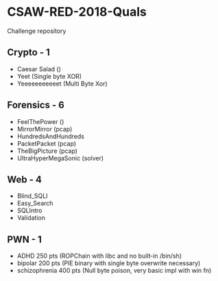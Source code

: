 # CSAW-RED-2018-Quals
Challenge repository

## Crypto - 1
- Caesar Salad ()
- Yeet (Single byte XOR)
- Yeeeeeeeeeeet (Multi Byte Xor)

## Forensics - 6
- FeelThePower ()
- MirrorMirror (pcap)
- HundredsAndHundreds
- PacketPacket (pcap)
- TheBigPicture (pcap)
- UltraHyperMegaSonic (solver)

## Web - 4
- Blind_SQLI
- Easy_Search
- SQLIntro
- Validation 

## PWN - 1
- ADHD 250 pts (ROPChain with libc and no built-in /bin/sh)
- bipolar 200 pts (PIE binary with single byte overwrite necessary) 
- schizophrenia 400 pts (Null byte poison, very basic impl with win fn)